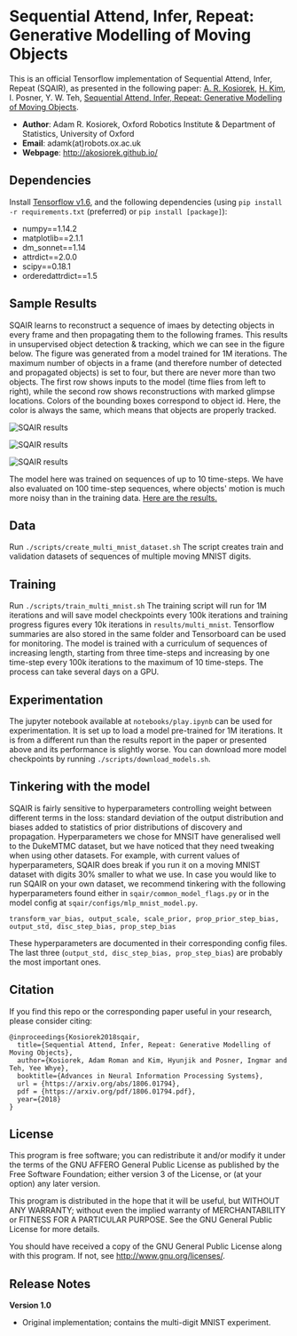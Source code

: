 # Sequential Attend, Infer, Repeat: Generative Modelling of Moving Objects

This is an official Tensorflow implementation of Sequential Attend, Infer, Repeat (SQAIR), as presented in the following paper:
[A. R. Kosiorek](http://akosiorek.github.io/), [H. Kim](https://hyunjik11.github.io/), I. Posner, Y. W. Teh, [Sequential Attend, Infer, Repeat: Generative Modelling of Moving Objects](https://arxiv.org/abs/1806.01794).

* **Author**: Adam R. Kosiorek, Oxford Robotics Institute & Department of Statistics, University of Oxford
* **Email**: adamk(at)robots.ox.ac.uk
* **Webpage**: http://akosiorek.github.io/

## Dependencies
Install [Tensorflow v1.6](https://www.tensorflow.org/versions/r1.6/install/),  and the following dependencies
 (using `pip install -r requirements.txt` (preferred) or `pip install [package]`):
 * numpy==1.14.2
 * matplotlib==2.1.1
 * dm_sonnet==1.14
 * attrdict==2.0.0
 * scipy==0.18.1
 * orderedattrdict==1.5

## Sample Results

SQAIR learns to reconstruct a sequence of imaes by detecting objects in every frame and then propagating them to the following frames. This results in unsupervised object detection & tracking, which we can see in the figure below. The figure was generated from a model trained for 1M iterations. The maximum number of objects in a frame (and therefore number of detected and propagated objects) is set to four, but there are never more than two objects. The first row shows inputs to the model (time flies from left to right), while the second row shows reconstructions with marked glimpse locations. Colors of the bounding boxes correspond to object id. Here, the color is always the same, which means that objects are properly tracked.

![SQAIR results](https://github.com/akosiorek/seq_air/blob/cleanup/resources/sqair_mnist/000037.png)

![SQAIR results](https://github.com/akosiorek/seq_air/blob/cleanup/resources/sqair_mnist/000050.png)

![SQAIR results](https://github.com/akosiorek/seq_air/blob/cleanup/resources/sqair_mnist/000098.png)

The model here was trained on sequences of up to 10 time-steps. We have also evaluated on 100 time-step sequences, where objects' motion is much more noisy than in the training data. [Here are the results.](https://youtu.be/vIVaK6LK-qE)

## Data  
Run `./scripts/create_multi_mnist_dataset.sh`
The script creates train and validation datasets of sequences of multiple moving MNIST digits.

## Training
Run `./scripts/train_multi_mnist.sh`
The training script will run for 1M iterations and will save model checkpoints every 100k iterations and training progress figures every 10k iterations in `results/multi_mnist`. Tensorflow summaries are also stored in the same folder and Tensorboard can be used for monitoring. The model is trained with a curriculum of sequences of increasing length, starting from three time-steps and increasing by one time-step every 100k iterations to the maximum of 10 time-steps. The process can take several days on a GPU.


## Experimentation
The jupyter notebook available at `notebooks/play.ipynb` can be used for experimentation. It is set up to load a model pre-trained for 1M iterations. It is from a different run than the results report in the paper or presented above and its performance is slightly worse. You can download more model checkpoints by running `./scripts/download_models.sh`.

## Tinkering with the model
SQAIR is fairly sensitive to hyperparameters controlling weight between different terms in the loss: standard deviation of the output distribution and biases added to statistics of prior distributions of discovery and propagation. Hyperparameters we chose for MNSIT have generalised well to the DukeMTMC dataset, but we have noticed that they need tweaking when using other datasets. For example, with current values of hyperparameters, SQAIR does break if you run it on a moving MNIST dataset with digits 30% smaller to what we use. In case you would like to run SQAIR on your own dataset, we recommend tinkering with the following hyperparameters found either in `sqair/common_model_flags.py` or in the model config at `sqair/configs/mlp_mnist_model.py`.

```
transform_var_bias, output_scale, scale_prior, prop_prior_step_bias, output_std, disc_step_bias, prop_step_bias
```

These  hyperparameters are documented in their corresponding config files. The last three (`output_std, disc_step_bias, prop_step_bias`) are probably the most important ones.


## Citation

If you find this repo or the corresponding paper useful in your research, please consider citing:

    @inproceedings{Kosiorek2018sqair,
      title={Sequential Attend, Infer, Repeat: Generative Modelling of Moving Objects},
      author={Kosiorek, Adam Roman and Kim, Hyunjik and Posner, Ingmar and Teh, Yee Whye},
      booktitle={Advances in Neural Information Processing Systems},
      url = {https://arxiv.org/abs/1806.01794},
      pdf = {https://arxiv.org/pdf/1806.01794.pdf},
      year={2018}
    }


## License

This program is free software; you can redistribute it and/or modify it under the terms of the GNU AFFERO General Public License as published by the Free Software Foundation; either version 3 of the License, or (at your option) any later version.

This program is distributed in the hope that it will be useful, but WITHOUT ANY WARRANTY; without even the implied warranty of MERCHANTABILITY or FITNESS FOR A PARTICULAR PURPOSE. See the GNU General Public License for more details.

You should have received a copy of the GNU General Public License along with this program. If not, see  <http://www.gnu.org/licenses/>.


## Release Notes
**Version 1.0**
* Original implementation; contains the multi-digit MNIST experiment.
